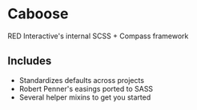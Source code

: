 Caboose
=========

RED Interactive's internal SCSS + Compass framework

## Includes

* Standardizes defaults across projects
* Robert Penner's easings ported to SASS
* Several helper mixins to get you started
